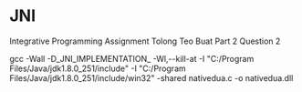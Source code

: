 # JNI
Integrative Programming Assignment
Tolong Teo Buat Part 2 Question 2

gcc -Wall -D_JNI_IMPLEMENTATION_ -Wl,--kill-at -I "C:/Program Files/Java/jdk1.8.0_251/include" -I "C:/Program Files/Java/jdk1.8.0_251/include/win32" -shared nativedua.c -o nativedua.dll
